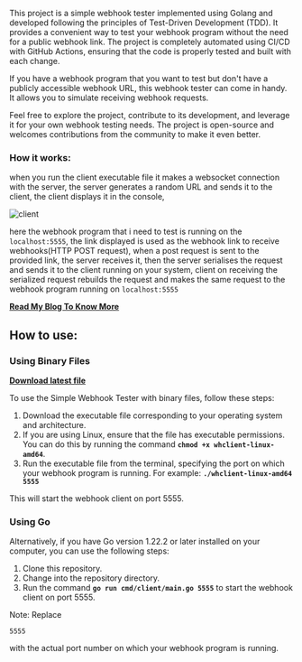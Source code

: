 This project is a simple webhook tester implemented using Golang and developed following the principles of Test-Driven Development (TDD). It provides a convenient way to test your webhook program without the need for a public webhook link. The project is completely automated using CI/CD with GitHub Actions, ensuring that the code is properly tested and  built with each change.

If you have a webhook program that you want to test but don't have a publicly accessible webhook URL, this webhook tester can come in handy. It allows you to simulate receiving webhook requests.

Feel free to explore the project, contribute to its development, and leverage it for your own webhook testing needs. The project is open-source and welcomes contributions from the community to make it even better.

### How it works:

when you run the client executable  file it makes a websocket connection with the server, the server generates a random URL and sends it to the client, the client displays it in the console,

![client](https://github.com/sanjayJ369/webhook-tester/assets/111266023/53dc2b0f-3744-42df-8042-e77fab97a3d7)

here the webhook program that i need to test is running on the `localhost:5555`, the link displayed is used as the webhook link to receive webhooks(HTTP POST request), when a post request is sent to the provided link, the server receives it, then the server serialises the request and sends it to the client running on your system, client on receiving the serialized request rebuilds the request and makes the same request to the webhook program running on `localhost:5555`

[**Read My Blog To Know More**](https://blog.sanjayj.dev/blog/webhook-tester/)

## How to use:

### **Using Binary Files**

[**Download latest file**](https://github.com/sanjayJ369/webhook-tester/tree/main/binary-files)

To use the Simple Webhook Tester with binary files, follow these steps:

1. Download the executable file corresponding to your operating system and architecture.
2. If you are using Linux, ensure that the file has executable permissions. You can do this by running the command **`chmod +x whclient-linux-amd64`**.
3. Run the executable file from the terminal, specifying the port on which your webhook program is running. For example: **`./whclient-linux-amd64 5555`**

This will start the webhook client on port 5555.

### **Using Go**

Alternatively, if you have Go version 1.22.2 or later installed on your computer, you can use the following steps:

1. Clone this repository.
2. Change into the repository directory.
3. Run the command **`go run cmd/client/main.go 5555`** to start the webhook client on port 5555.

Note: Replace

```
5555
```

with the actual port number on which your webhook program is running.
